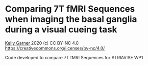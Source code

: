 # Comparing 7T fMRI Sequences when imaging the basal ganglia during a visual cueing task

[Kelly Garner](mailto:getkellygarner@gmail.com?subject=[GitHub]%20seq%20comp%207T)
2020
(c) CC BY-NC 4.0 https://creativecommons.org/licenses/by-nc/4.0/

Code developed to compare 7T fMRI Sequences for STRIAVISE WP1

